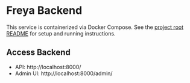 # Freya Backend

This service is containerized via Docker Compose. See the [project root README](../README.md) for setup and running instructions.

## Access Backend

- API: http://localhost:8000/
- Admin UI: http://localhost:8000/admin/
